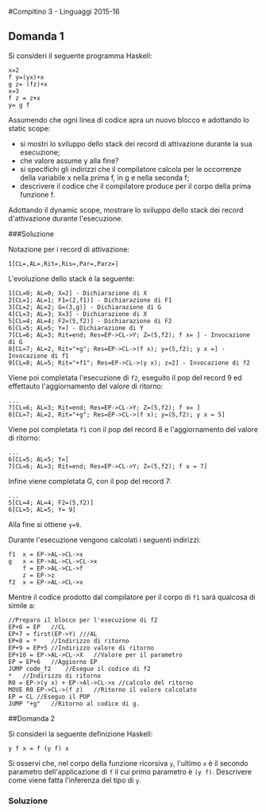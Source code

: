 #Compitino 3 - Linguaggi 2015-16

## Domanda 1
Si consideri il seguente programma Haskell: 

```
x=2f y=(yx)+xg z= (fz)+xx=3f z = z+xy= g f
```Assumendo che ogni linea di codice apra un nuovo blocco e adottando lo static scope:
- si mostri lo sviluppo dello stack dei record di attivazione durante la sua esecuzione;- che valore assume y alla fine?- si specifichi gli indirizzi che il compilatore calcola per le occorrenze della variabile x nella prima f, in g e nella seconda f;- descrivere il codice che il compilatore produce per il corpo della prima funzione f.Adottando il dynamic scope, mostrare lo sviluppo dello stack dei record d'attivazione durante l'esecuzione.###Soluzione

Notazione per i record di attivazione:

```
1[CL=,AL=,Rit=,Ris=,Par=,Parz=]
```

L'evoluzione dello stack è la seguente:

```
1[CL=0; AL=0; X=2] - Dichiarazione di X
2[CL=1; AL=1; F1=(2,f1)] - Dichiarazione di F1
3[CL=2; AL=2; G=(3,g)] - Dichiarazione di G
4[CL=3; AL=3; X=3] - Dichiarazione di X
5[CL=4; AL=4; F2=(5,f2)] - Dichiarazione di F2
6[CL=5; AL=5; Y=] - Dichiarazione di Y
7[CL=6; AL=3; Rit=end; Res=EP->CL->Y; Z=(5,f2); f x= ] - Invocazione di G
8[CL=7; AL=2, Rit="+g"; Res=EP->CL->(f x); y=(5,f2); y x =] - Invocazione di f1
9[CL=8; AL=5; Rit="+f1"; Res=EP->CL->(y x); z=2] - Invocazione di f2
```Viene poi completata l'esecuzione di `f2`, eseguito il pop del record 9 ed effettauto l'aggiornamento del valore di ritorno:

```
...
7[CL=6; AL=3; Rit=end; Res=EP->CL->Y; Z=(5,f2); f x= ]
8[CL=7; AL=2, Rit="+g"; Res=EP->CL->(f x); y=(5,f2); y x = 5]
```Viene poi completata `f1` con il pop del record 8 e l'aggiornamento del valore di ritorno:

```
...
6[CL=5; AL=5; Y=] 
7[CL=6; AL=3; Rit=end; Res=EP->CL->Y; Z=(5,f2); f x = 7]
```

Infine viene completata G, con il pop del record 7:

```
...
5[CL=4; AL=4; F2=(5,f2)]
6[CL=5; AL=5; Y= 9]
```

Alla fine si ottiene `y=9`.

Durante l'esecuzione vengono calcolati i seguenti indirizzi:

```
f1  x = EP->AL->CL->x
g   x = EP->AL->CL->CL->x
    f = EP->AL->CL->f
    z = EP->z
f2  x = EP->AL->CL->x
```

Mentre il codice prodotto dal compilatore per il corpo di `f1` sarà qualcosa di simile a:

```
//Preparo il blocco per l'esecuzione di f2
EP+6 = EP	//CL
EP+7 = first(EP->Y)	///AL
EP+8 = *	//Indirizzo di ritorno
EP+9 = EP+5	//Indirizzo valore di ritorno
EP+10 = EP->AL->CL->X	//Valore per il parametro
EP = EP+6	//Aggiorno EP
JUMP code_f2	//Eseguo il codice di f2
*	//Indirizzo di ritorno
R0 = EP->(y x) + EP->Al->CL->x //calcolo del ritorno
MOVE R0 EP->CL->(f z)	//Ritorno il valore calcolato
EP = CL //Eseguo il POP
JUMP "+g"	//Ritorno al codice di g.
```
##Domanda 2Si consideri la seguente definizione Haskell:

```
y f x = f (y f) x```
Si osservi che, nel corpo della funzione ricorsiva `y`, l'ultimo `x` è il secondo parametro dell'applicazione di `f` il cui primo parametro è `(y f)`.Descrivere come viene fatta l'inferenza del tipo di `y`.

### Soluzione

